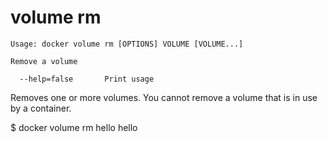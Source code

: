<!--[metadata]>
+++
title = "volume rm"
description = "the volume rm command description and usage"
keywords = ["volume, rm"]
[menu.main]
parent = "smn_cli"
+++
<![end-metadata]-->

# volume rm

    Usage: docker volume rm [OPTIONS] VOLUME [VOLUME...]

    Remove a volume

      --help=false       Print usage

Removes one or more volumes. You cannot remove a volume that is in use by a container.

  $ docker volume rm hello
  hello
